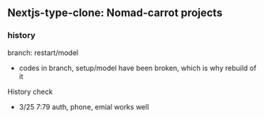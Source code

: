 ## Nextjs-type-clone: Nomad-carrot projects

### history

branch: restart/model

- codes in branch, setup/model have been broken, which is why rebuild of it

History check

- 3/25 7:79 auth, phone, emial works well
